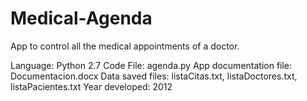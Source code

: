# Medical-Agenda
App to control all the medical appointments of a doctor.

Language: Python 2.7
Code File: agenda.py
App documentation file: Documentacion.docx
Data saved files: listaCitas.txt, listaDoctores.txt, listaPacientes.txt
Year developed: 2012
